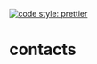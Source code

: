 [![code style: prettier](https://img.shields.io/badge/code_style-prettier-ff69b4.svg?style=flat-square)](https://github.com/prettier/prettier)

# contacts
